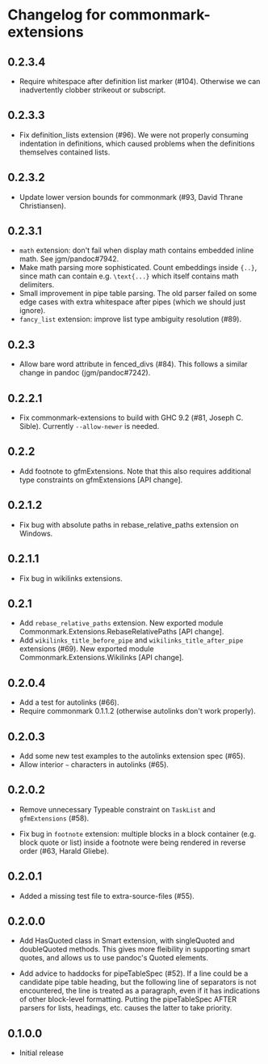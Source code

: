 # Changelog for commonmark-extensions

## 0.2.3.4

  - Require whitespace after definition list marker (#104).
    Otherwise we can inadvertently clobber strikeout or subscript.

## 0.2.3.3

  - Fix definition_lists extension (#96). We were not properly consuming
    indentation in definitions, which caused problems when the definitions
    themselves contained lists.

## 0.2.3.2

- Update lower version bounds for commonmark (#93, David
  Thrane Christiansen).

## 0.2.3.1

- `math` extension:  don't fail when display math contains
  embedded inline math.  See jgm/pandoc#7942.
- Make math parsing more sophisticated.
  Count embeddings inside `{..}`, since math can contain
  e.g. `\text{...}` which itself contains math delimiters.
- Small improvement in pipe table parsing.
  The old parser failed on some edge cases with extra whitespace
  after pipes (which we should just ignore).
- `fancy_list` extension: improve list type ambiguity resolution (#89).

## 0.2.3

- Allow bare word attribute in fenced_divs (#84).  This follows a similar
  change in pandoc (jgm/pandoc#7242).

## 0.2.2.1

- Fix commonmark-extensions to build with GHC 9.2 (#81, Joseph C. Sible).
  Currently `--allow-newer` is needed.

## 0.2.2

- Add footnote to gfmExtensions.  Note that this also requires
  additional type constraints on gfmExtensions [API change].

## 0.2.1.2

- Fix bug with absolute paths in rebase_relative_paths
  extension on Windows.

## 0.2.1.1

- Fix bug in wikilinks extensions.

## 0.2.1

- Add `rebase_relative_paths` extension.
  New exported module Commonmark.Extensions.RebaseRelativePaths [API change].
- Add `wikilinks_title_before_pipe` and `wikilinks_title_after_pipe`
  extensions (#69).
  New exported module Commonmark.Extensions.Wikilinks [API change].

## 0.2.0.4

- Add a test for autolinks (#66).
- Require commonmark 0.1.1.2 (otherwise autolinks don't work
  properly).

## 0.2.0.3

- Add some new test examples to the autolinks extension spec (#65).
- Allow interior `~` characters in autolinks (#65).

## 0.2.0.2

- Remove unnecessary Typeable constraint on `TaskList` and
  `gfmExtensions` (#58).

- Fix bug in `footnote` extension:  multiple blocks in
  a block container (e.g. block quote or list) inside
  a footnote were being rendered in reverse order (#63,
  Harald Gliebe).

## 0.2.0.1

- Added a missing test file to extra-source-files (#55).

## 0.2.0.0

- Add HasQuoted class in Smart extension, with singleQuoted
  and doubleQuoted methods.  This gives more fleibility in
  supporting smart quotes, and allows us to use pandoc's
  Quoted elements.

- Add advice to haddocks for pipeTableSpec (#52).
  If a line could be a candidate pipe table heading, but the
  following line of separators is not encountered, the line is
  treated as a paragraph, even if it has indications of other
  block-level formatting.  Putting the pipeTableSpec AFTER
  parsers for lists, headings, etc. causes the latter to take
  priority.


## 0.1.0.0

- Initial release
